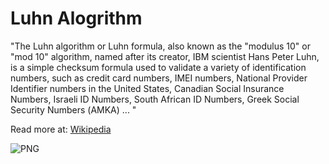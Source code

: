 
# Luhn Alogrithm

"The Luhn algorithm or Luhn formula, also known as the "modulus 10" or "mod 10" algorithm, named after its creator,
  IBM scientist Hans Peter Luhn, is a simple checksum formula used to validate a variety of identification numbers,
  such as credit card numbers, IMEI numbers, National Provider Identifier numbers in the United States,
  Canadian Social Insurance Numbers, Israeli ID Numbers, South African ID Numbers,
  Greek Social Security Numbers (ΑΜΚΑ) ... "

Read more at: [Wikipedia](https://en.wikipedia.org/wiki/Luhn_algorithm)

![PNG](https://github.com/SimonJoz/CodeKata/tree/master/Luhn%20Algorithm/Luhn%20PNG.png)
